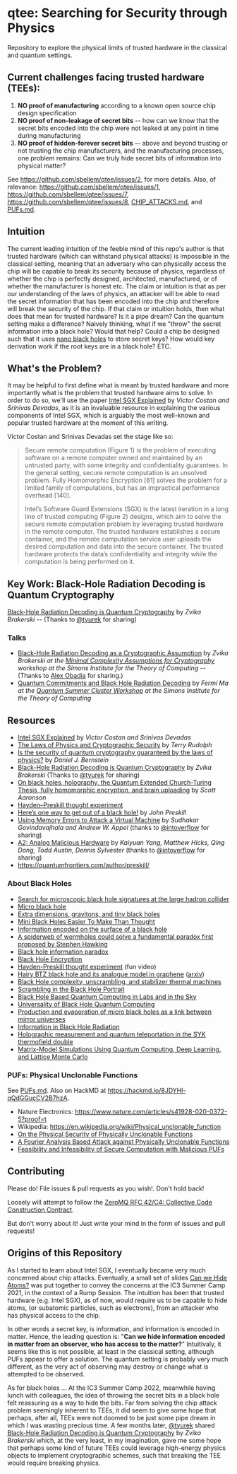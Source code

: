 # qtee: Searching for Security through Physics
Repository to explore the physical limits of trusted hardware in the classical and quantum settings.

## Current challenges facing trusted hardware (TEEs):
1. **NO proof of manufacturing** according to a known open source chip design specification
2. **NO proof of non-leakage of secret bits** -- how can we know that the secret bits encoded into the chip were not leaked at any point in time during manufacturing 
3. **NO proof of hidden-forever secret bits** -- above and beyond trusting or not trusting the chip manufacturers, and the manufacturing processes, one problem remains: Can we truly hide secret bits of information into physical matter?

See https://github.com/sbellem/qtee/issues/2, for more details. Also, of relevance: https://github.com/sbellem/qtee/issues/1, https://github.com/sbellem/qtee/issues/7, https://github.com/sbellem/qtee/issues/8, [CHIP_ATTACKS.md](CHIP_ATTACKS.md), and [PUFs.md](PUFs.md).

## Intuition
The current leading intuition of the feeble mind of this repo's author is that trusted hardware (which can withstand physical attacks) is impossible in the classical setting, meaning that an adversary who can physically access the chip will be capable to break its security because of physics, regardless of whether the chip is perfectly designed, architected, manufactured, or of whether the manufacturer is honest etc. The claim or intuition is that as per our understanding of the laws of physics, an attacker will be able to read the secret information that has been encoded into the chip and therefore will break the security of the chip. If that claim or intuition holds, then what does that mean for trusted hardware? Is it a pipe dream? Can the quantum setting make a difference? Naively thinking, what if we "throw" the secret information into a black hole? Would that help? Could a chip be designed such that it uses [nano black holes](https://en.wikipedia.org/wiki/Micro_black_hole) to store secret keys? How would key derivation work if the root keys are in a black hole? ETC.

## What's the Problem?
It may be helpful to first define what is meant by trusted hardware and more importantly what is the problem that trusted hardware aims to solve. In order to do so, we'll use the paper [Intel SGX Explained](https://eprint.iacr.org/2016/086) by _Victor Costan and Srinivas Devadas_, as it is an invaluable resource in explaining the various components of Intel SGX, which is arguably the most well-known and popular trusted hardware at the moment of this writing.

Victor Costan and Srinivas Devadas set the stage like so:

> Secure remote computation (Figure 1) is the problem of executing software on a remote computer owned and
maintained by an untrusted party, with some integrity and confidentiality guarantees. In the general setting,
secure remote computation is an unsolved problem. Fully Homomorphic Encryption [61] solves the problem for a
limited family of computations, but has an impractical performance overhead [140].
>
> Intel’s Software Guard Extensions (SGX) is the latest iteration in a long line of trusted computing (Figure 2)
designs, which aim to solve the secure remote computation problem by leveraging trusted hardware in the remote computer. The trusted hardware establishes a secure container, and the remote computation service user uploads the desired computation and data into the secure container. The trusted hardware protects the data’s confidentiality and integrity while the computation is being performed on it.

## Key Work: Black-Hole Radiation Decoding is Quantum Cryptography 
[Black-Hole Radiation Decoding is Quantum Cryptography](https://arxiv.org/abs/2211.05491) by _Zvika Brakerski_ 
-- (Thanks to [@tyurek](https://github.com/tyurek) for sharing)

### Talks
* [Black-Hole Radiation Decoding as a Cryptographic Assumption](https://simons.berkeley.edu/talks/zvika-brakerski-weizmann-institute-science-2023-05-05) by _Zvika Brakerski at the [Minimal Complexity Assumptions for Cryptography](https://simons.berkeley.edu/workshops/minimal-complexity-assumptions-cryptography) workshop at the Simons Institute for the Theory of Computing_
-- (Thanks to [Alex Obadia](https://alexobadia.com/) for sharing.)
* [Quantum Commitments and Black Hole Radiation Decoding](https://simons.berkeley.edu/talks/fermi-ma-uc-berkeley-2023-07-13) by _Fermi Ma at the [Quantum Summer Cluster Workshop](https://simons.berkeley.edu/workshops/quantum-summer-cluster-workshop) at the Simons Institute for the Theory of Computing_

## Resources
* [Intel SGX Explained](https://eprint.iacr.org/2016/086) by _Victor Costan and Srinivas Devadas_
* [The Laws of Physics and Cryptographic Security](https://arxiv.org/abs/quant-ph/0202143) by _Terry Rudolph_
* [Is the security of quantum cryptography guaranteed by the laws of physics?](https://arxiv.org/abs/1803.04520) by _Daniel J. Bernstein_
* [Black-Hole Radiation Decoding is Quantum Cryptography](https://arxiv.org/abs/2211.05491) by _Zvika Brakerski_ (Thanks to [@tyurek](https://github.com/tyurek) for sharing)
* [On black holes, holography, the Quantum Extended Church-Turing Thesis, fully homomorphic encryption, and brain uploading](https://scottaaronson.blog/?p=6599) by _Scott Aaronson_
* [Hayden–Preskill thought experiment](https://en.wikipedia.org/wiki/Hayden%E2%80%93Preskill_thought_experiment)
* [Here’s one way to get out of a black hole!](https://quantumfrontiers.com/2017/04/03/heres-one-way-to-get-out-of-a-black-hole/) by _John Preskill_
* [Using Memory Errors to Attack a Virtual Machine](https://www.cs.princeton.edu/~appel/papers/memerr.pdf) by _Sudhakar Govindavajhala and Andrew W. Appel_ (thanks to [@intoverflow](https://github.com/intoverflow) for sharing)
* [A2: Analog Malicious Hardware](http://static1.1.sqspcdn.com/static/f/543048/26931843/1464016046717/A2_SP_2016.pdf) by _Kaiyuan Yang, Matthew Hicks, Qing Dong, Todd Austin, Dennis Sylvester_ (thanks to [@intoverflow](https://github.com/intoverflow) for sharing)
* https://quantumfrontiers.com/author/preskill/

### About Black Holes
* [Search for microscopic black hole signatures at the large hadron collider](https://cms.cern/news/search-microscopic-black-hole-signatures-large-hadron-collider)
* [Micro black hole](https://en.wikipedia.org/wiki/Micro_black_hole)
* [Extra dimensions, gravitons, and tiny black holes](https://home.cern/science/physics/extra-dimensions-gravitons-and-tiny-black-holes)
* [Mini Black Holes Easier To Make Than Thought](https://www.livescience.com/27811-creating-mini-black-holes.html)
* [Information encoded on the surface of a black hole](https://physics.stackexchange.com/questions/17338/information-encoded-on-the-surface-of-a-black-hole)
* [A spiderweb of wormholes could solve a fundamental paradox first proposed by Stephen Hawking](https://www.livescience.com/black-hole-paradox-solution)
* [Black hole information paradox](https://en.wikipedia.org/wiki/Black_hole_information_paradox)
* [Black Hole Encryption](https://www.science.org/doi/10.1126/science.311.5767.1525a)
* [Hayden-Preskill thought experiment](https://youtu.be/lV1ePoCeOdQ) (fun video)
* [Hairy BTZ black hole and its analogue model in graphene](https://www.sciencedirect.com/science/article/abs/pii/S0003491619303197) ([arxiv](https://arxiv.org/abs/1907.03509))
* [Black Hole complexity, unscrambling, and stabilizer thermal machines](https://arxiv.org/abs/2212.11337)
* [Scrambling in the Black Hole Portrait](https://arxiv.org/abs/1307.3458)
* [Black Hole Based Quantum Computing in Labs and in the Sky](https://arxiv.org/abs/1601.01329)
* [Universality of Black Hole Quantum Computing](https://arxiv.org/abs/1605.01407)
* [Production and evaporation of micro black holes as a link between mirror universes](https://arxiv.org/abs/2102.03028)
* [Information in Black Hole Radiation](https://arxiv.org/abs/hep-th/9306083)
* [Holographic measurement and quantum teleportation in the SYK thermofield double](https://arxiv.org/abs/2211.07658)
* [Matrix-Model Simulations Using Quantum Computing, Deep Learning, and Lattice Monte Carlo](https://journals.aps.org/prxquantum/abstract/10.1103/PRXQuantum.3.010324)

### PUFs: Physical Unclonable Functions
See [PUFs.md](./PUFs.md). Also on HackMD at https://hackmd.io/8JDYHl-qQdGGucCV2B7hzA.
* Nature Electronics: https://www.nature.com/articles/s41928-020-0372-5?proof=t
* Wikipedia: https://en.wikipedia.org/wiki/Physical_unclonable_function
* [On the Physical Security of Physically Unclonable Functions](https://d-nb.info/1156184150/34Security%20Analysis%20of%20Physically%20Unclonable%20Functions%20against%20Physical%20Attacks)
* [A Fourier Analysis Based Attack against Physically Unclonable Functions](https://eprint.iacr.org/2017/551.pdf)
* [Feasibility and Infeasibility of Secure Computation with Malicious PUFs](https://eprint.iacr.org/2015/405)

## Contributing
Please do! File issues & pull requests as you wish!. Don't hold back!

Loosely will attempt to follow the [ZeroMQ RFC 42/C4: Collective Code Construction Contract](https://rfc.zeromq.org/spec/42/).

But don't worry about it! Just write your mind in the form of issues and pull requests!

## Origins of this Repository
As I started to learn about Intel SGX, I eventually became very much concerned about chip attacks. Eventually, a small set of slides [Can we Hide Atoms?](https://docs.google.com/presentation/d/1CcVM_0AFCBOpXGiDFtvf2wGz3KBG0EaoxyMXaITEWl0) was put together to convey the concerns at the IC3 Summer Camp 2021, in the context of a Rump Session. The intuition has been that trusted hardware (e.g. Intel SGX), as of now, would require us to be capable to hide atoms, (or subatomic particles, such as electrons), from an attacker who has physical access to the chip.

In other words a secret key, is information, and information is encoded in matter. Hence, the leading question is: "**Can we hide information encoded in matter from an observer, who has access to the matter?**" Intuitivaly, it seems like this is not possible, at least in the classical setting, although PUFs appear to offer a solution. The quantum setting is probably very much different, as the very act of observing may destroy or change what is attempted to be observed.

As for black holes ... At the IC3 Summer Camp 2022, meanwhile having lunch with colleagues, the idea of throwing the secret bits in a black hole felt reassuring as a way to hide the bits. Far from solving the chip attack problem seemingly inherent to TEEs, it did seem to give some hope that perhaps, after all, TEEs were not doomed to be just some pipe dream in which I was wasting precious time. A few months later, [@tyurek](https://github.com/tyurek) shared [Black-Hole Radiation Decoding is Quantum Cryptography](https://arxiv.org/abs/2211.05491) by _Zvika Brakerski_ which, at the very least, in my imagination, gave me some hope that perhaps some kind of future TEEs could leverage high-energy physics objects to implement cryptographic schemes, such that breaking the TEE would require breaking physics.
